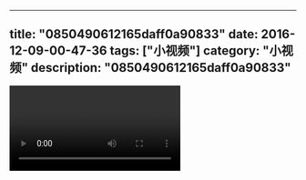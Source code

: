 
---
title: "0850490612165daff0a90833"
date: 2016-12-09-00-47-36
tags: ["小视频"]
category: "小视频"
description: "0850490612165daff0a90833"
---
<video src="http://ohtsqip0g.bkt.clouddn.com/0850490612165daff0a90833.mp4" controls="controls"></video>
